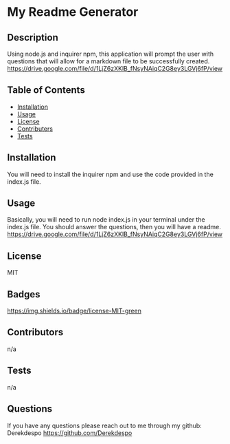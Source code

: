 
# My Readme Generator

## Description

Using node.js and inquirer npm, this application will prompt the user with questions that will allow for a markdown file to be successfully created.
https://drive.google.com/file/d/1LjZ6zXKlB_fNsyNAiqC2G8ey3LGVj6fP/view

## Table of Contents
* [Installation](##installation)
* [Usage](##usage)
* [License](##license)
* [Contributers](##contributers)
* [Tests](##tests)

## Installation

You will need to install the inquirer npm and use the code provided in the index.js file.

## Usage

Basically, you will need to run node index.js in your terminal under the index.js file. You should answer the questions, then you will have a readme.
https://drive.google.com/file/d/1LjZ6zXKlB_fNsyNAiqC2G8ey3LGVj6fP/view

## License

MIT

## Badges

https://img.shields.io/badge/license-MIT-green

## Contributors

n/a

## Tests
    
n/a

## Questions

If you have any questions please reach out to me through my github: Derekdespo https://github.com/Derekdespo
